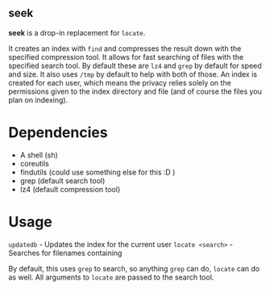 seek
----

**seek** is a drop-in replacement for `locate`.

It creates an index with `find` and compresses the result down with the specified compression tool. It allows for fast searching of files with the specified search tool. By default these are `lz4` and `grep` by default for speed and size. It also uses `/tmp` by default to help with both of those. An index is created for each user, which means the privacy relies solely on the permissions given to the index directory and file (and of course the files you plan on indexing).

Dependencies
============

- A shell (sh)
- coreutils
- findutils (could use something else for this :D )
- grep (default search tool)
- lz4 (default compression tool)

Usage
=====

`updatedb` - Updates the index for the current user
`locate <search>` - Searches for filenames containing <search>

By default, this uses `grep` to search, so anything `grep` can do, `locate` can do as well. All arguments to `locate` are passed to the search tool.
